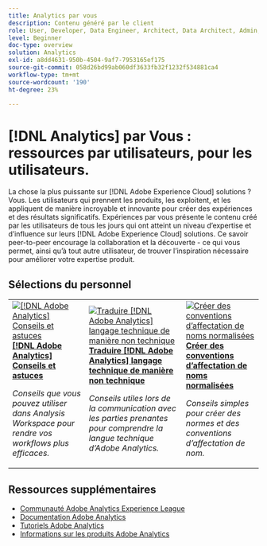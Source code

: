 ```yaml
---
title: Analytics par vous
description: Contenu généré par le client
role: User, Developer, Data Engineer, Architect, Data Architect, Admin, Leader
level: Beginner
doc-type: overview
solution: Analytics
exl-id: a8dd4631-950b-4504-9af7-7953165ef175
source-git-commit: 058d26bd99ab060df3633fb32f1232f534881ca4
workflow-type: tm+mt
source-wordcount: '190'
ht-degree: 23%

---
```


# [!DNL Analytics] par Vous : ressources par utilisateurs, pour les utilisateurs.

La chose la plus puissante sur [!DNL Adobe Experience Cloud] solutions ? Vous. Les utilisateurs qui prennent les produits, les exploitent, et les appliquent de manière incroyable et innovante pour créer des expériences et des résultats significatifs. Expériences par vous présente le contenu créé par les utilisateurs de tous les jours qui ont atteint un niveau d’expertise et d’influence sur leurs [!DNL Adobe Experience Cloud] solutions. Ce savoir peer-to-peer encourage la collaboration et la découverte - ce qui vous permet, ainsi qu’à tout autre utilisateur, de trouver l’inspiration nécessaire pour améliorer votre expertise produit.

<div id="recs-overview-body-1"></div>
<div id="recs-overview-body-2"></div>
<div id="recs-overview-body-3"></div>
<div id="recs-overview-body-4"></div>
<div id="recs-overview-body-5"></div>
<div id="recs-overview-body-6"></div>

<div id="staff-picks-section">

## Sélections du personnel

<table>
<tr>
  <td>
    <a href="/help/analytics/analysis-workspace/tips-and-tricks/right-click-tips-and-tricks-for-more-efficient-workflows.md">
      <img alt="[!DNL Adobe Analytics] Conseils et astuces" src="https://video.tv.adobe.com/v/3417736?format=jpeg" />
    </a>
    <div>
      <a href="/help/analytics/analysis-workspace/tips-and-tricks/right-click-tips-and-tricks-for-more-efficient-workflows.md">
    <strong>[!DNL Adobe Analytics] Conseils et astuces</strong>
    </a>
    </div>
    <p>
    <em>Conseils que vous pouvez utiliser dans Analysis Workspace pour rendre vos workflows plus efficaces.</em>
    <p>
  </td>
  <td>
    <a href="/help/marketo/programs/email-programs.md">
      <img alt="Traduire [!DNL Adobe Analytics] langage technique de manière non technique" src="https://video.tv.adobe.com/v/342066?format=jpeg" />
    </a>
    <div>
      <a href="/help/analytics/administration/key-admin-skills/translating-adobe-analytics-technical-language.md">
    <strong>Traduire [!DNL Adobe Analytics] langage technique de manière non technique</strong>
    </a>
    </div>
    <p>
    <em>Conseils utiles lors de la communication avec les parties prenantes pour comprendre la langue technique d’Adobe Analytics.</em>
    <p>
  </td>
  <td>
    <a href="/help/analytics/administration/admin-tips/create-standardized-naming-conventions.md">
      <img alt="Créer des conventions d’affectation de noms normalisées" src="https://cdn.experienceleague.adobe.com/thumb/10531.jpg" />
    </a>
    <div>
      <a href="/help/analytics/administration/admin-tips/create-standardized-naming-conventions.md">
    <strong>Créer des conventions d’affectation de noms normalisées</strong>
    </a>
    </div>
    <p>
    <em>Conseils simples pour créer des normes et des conventions d’affectation de nom.</em>
    <p>
  </td>
</tr>
</table>

</div>

## Ressources supplémentaires

* [Communauté Adobe Analytics Experience League](https://experienceleaguecommunities.adobe.com/t5/adobe-analytics/ct-p/adobe-analytics-community?profile.language=fr)
* [Documentation Adobe Analytics](https://experienceleague.adobe.com/docs/analytics.html?lang=fr)
* [Tutoriels Adobe Analytics](https://experienceleague.adobe.com/docs/analytics-learn/tutorials/overview.html?lang=fr)
* [Informations sur les produits Adobe Analytics](https://business.adobe.com/fr/products/analytics/web-analytics.html)
